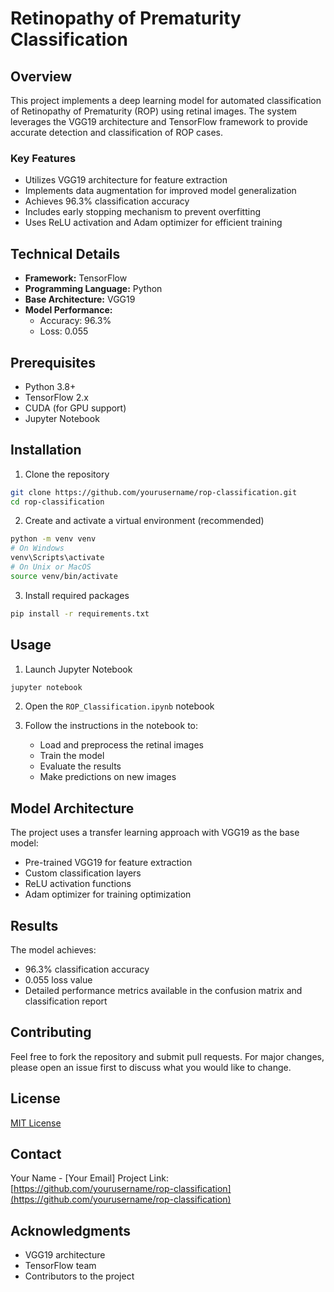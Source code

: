 # Retinopathy of Prematurity Classification

## Overview
This project implements a deep learning model for automated classification of Retinopathy of Prematurity (ROP) using retinal images. The system leverages the VGG19 architecture and TensorFlow framework to provide accurate detection and classification of ROP cases.

### Key Features
- Utilizes VGG19 architecture for feature extraction
- Implements data augmentation for improved model generalization
- Achieves 96.3% classification accuracy
- Includes early stopping mechanism to prevent overfitting
- Uses ReLU activation and Adam optimizer for efficient training

## Technical Details
- **Framework:** TensorFlow
- **Programming Language:** Python
- **Base Architecture:** VGG19
- **Model Performance:**
  - Accuracy: 96.3%
  - Loss: 0.055

## Prerequisites
- Python 3.8+
- TensorFlow 2.x
- CUDA (for GPU support)
- Jupyter Notebook

## Installation

1. Clone the repository
```bash
git clone https://github.com/yourusername/rop-classification.git
cd rop-classification
```

2. Create and activate a virtual environment (recommended)
```bash
python -m venv venv
# On Windows
venv\Scripts\activate
# On Unix or MacOS
source venv/bin/activate
```

3. Install required packages
```bash
pip install -r requirements.txt
```

## Usage

1. Launch Jupyter Notebook
```bash
jupyter notebook
```

2. Open the `ROP_Classification.ipynb` notebook

3. Follow the instructions in the notebook to:
   - Load and preprocess the retinal images
   - Train the model
   - Evaluate the results
   - Make predictions on new images

## Model Architecture
The project uses a transfer learning approach with VGG19 as the base model:
- Pre-trained VGG19 for feature extraction
- Custom classification layers
- ReLU activation functions
- Adam optimizer for training optimization

## Results
The model achieves:
- 96.3% classification accuracy
- 0.055 loss value
- Detailed performance metrics available in the confusion matrix and classification report

## Contributing
Feel free to fork the repository and submit pull requests. For major changes, please open an issue first to discuss what you would like to change.

## License
[MIT License](LICENSE)

## Contact
Your Name - [Your Email]
Project Link: [https://github.com/yourusername/rop-classification](https://github.com/yourusername/rop-classification)

## Acknowledgments
- VGG19 architecture
- TensorFlow team
- Contributors to the project
